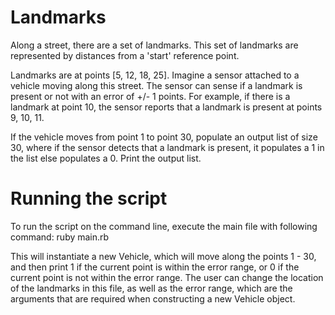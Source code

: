 # Landmarks

Along a street, there are a set of landmarks. This set of landmarks are represented by distances from a 'start' reference point.

Landmarks are at points [5, 12, 18, 25]. Imagine a sensor attached to a vehicle moving along this street. The sensor can sense if a landmark is present or not with an error of +/- 1 points. For example, if there is a landmark at point 10, the sensor reports that a landmark is present at points 9, 10, 11.

If the vehicle moves from point 1 to point 30, populate an output list of size 30, where if the sensor detects that a landmark is present, it populates a 1 in the list else populates a 0. Print the output list.

# Running the script

To run the script on the command line, execute the main file with following command: ruby main.rb

This will instantiate a new Vehicle, which will move along the points 1 - 30, and then print 1 if the current point is within the error range, or 0 if the current point is not within the error range. The user can change the location of the landmarks in this file, as well as the error range, which are the arguments that are required when constructing a new Vehicle object.
